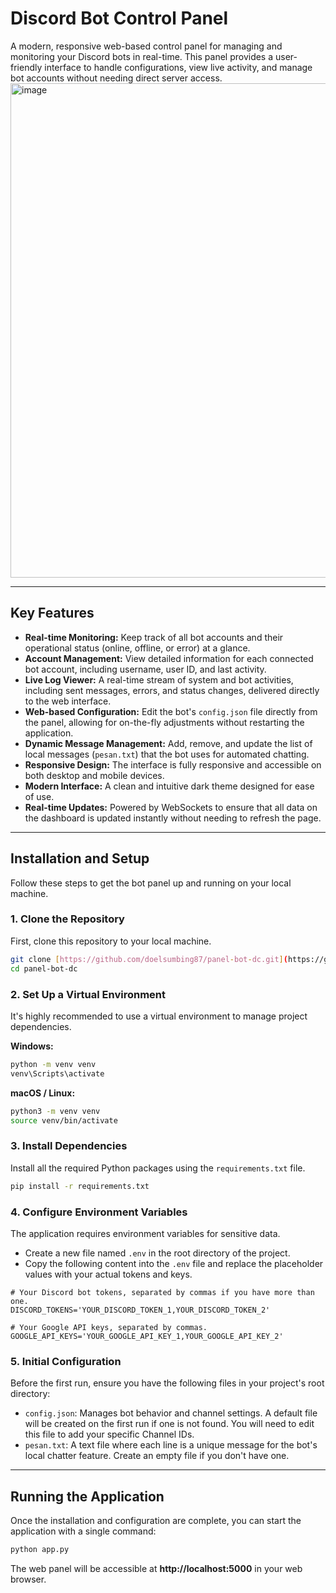 ﻿# Discord Bot Control Panel

A modern, responsive web-based control panel for managing and monitoring your Discord bots in real-time. This panel provides a user-friendly interface to handle configurations, view live activity, and manage bot accounts without needing direct server access.
<img width="1325" height="791" alt="image" src="https://github.com/user-attachments/assets/d8fbecfd-908e-44bb-b9c5-89f8f75abc40" />

---

## Key Features

- **Real-time Monitoring:** Keep track of all bot accounts and their operational status (online, offline, or error) at a glance.
- **Account Management:** View detailed information for each connected bot account, including username, user ID, and last activity.
- **Live Log Viewer:** A real-time stream of system and bot activities, including sent messages, errors, and status changes, delivered directly to the web interface.
- **Web-based Configuration:** Edit the bot's `config.json` file directly from the panel, allowing for on-the-fly adjustments without restarting the application.
- **Dynamic Message Management:** Add, remove, and update the list of local messages (`pesan.txt`) that the bot uses for automated chatting.
- **Responsive Design:** The interface is fully responsive and accessible on both desktop and mobile devices.
- **Modern Interface:** A clean and intuitive dark theme designed for ease of use.
- **Real-time Updates:** Powered by WebSockets to ensure that all data on the dashboard is updated instantly without needing to refresh the page.

---

## Installation and Setup

Follow these steps to get the bot panel up and running on your local machine.

### 1. Clone the Repository
First, clone this repository to your local machine.
```bash
git clone [https://github.com/doelsumbing87/panel-bot-dc.git](https://github.com/doelsumbing87/panel-bot-dc.git)
cd panel-bot-dc
````

### 2\. Set Up a Virtual Environment

It's highly recommended to use a virtual environment to manage project dependencies.

**Windows:**

```bash
python -m venv venv
venv\Scripts\activate
```

**macOS / Linux:**

```bash
python3 -m venv venv
source venv/bin/activate
```

### 3\. Install Dependencies

Install all the required Python packages using the `requirements.txt` file.

```bash
pip install -r requirements.txt
```

### 4\. Configure Environment Variables

The application requires environment variables for sensitive data.

  * Create a new file named `.env` in the root directory of the project.
  * Copy the following content into the `.env` file and replace the placeholder values with your actual tokens and keys.

<!-- end list -->

```env
# Your Discord bot tokens, separated by commas if you have more than one.
DISCORD_TOKENS='YOUR_DISCORD_TOKEN_1,YOUR_DISCORD_TOKEN_2'

# Your Google API keys, separated by commas.
GOOGLE_API_KEYS='YOUR_GOOGLE_API_KEY_1,YOUR_GOOGLE_API_KEY_2'
```

### 5\. Initial Configuration

Before the first run, ensure you have the following files in your project's root directory:

  * `config.json`: Manages bot behavior and channel settings. A default file will be created on the first run if one is not found. You will need to edit this file to add your specific Channel IDs.
  * `pesan.txt`: A text file where each line is a unique message for the bot's local chatter feature. Create an empty file if you don't have one.

-----

## Running the Application

Once the installation and configuration are complete, you can start the application with a single command:

```bash
python app.py
```


The web panel will be accessible at **http://localhost:5000** in your web browser.

